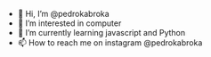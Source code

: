 - 👋 Hi, I’m @pedrokabroka
- 👀 I’m interested in computer 
- 🌱 I’m currently learning javascript and Python
- 📫 How to reach me on instagram @pedrokabroka

<!---
pedrokabroka/pedrokabroka is a ✨ special ✨ repository because its `README.md` (this file) appears on your GitHub profile.
You can click the Preview link to take a look at your changes.
--->
